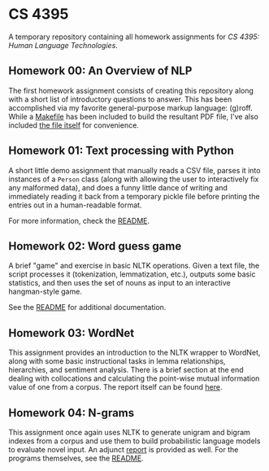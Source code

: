 # CS 4395

A temporary repository containing all homework assignments for _CS 4395: Human
Language Technologies_.

## Homework 00: An Overview of NLP

The first homework assignment consists of creating this repository along with a
short list of introductory questions to answer. This has been accomplished via
my favorite general-purpose markup language: (g)roff. While a
[Makefile](./homework00/Makefile) has been included to build the resultant PDF
file, I've also included [the file itself](./homework00/homework00.pdf) for
convenience.

## Homework 01: Text processing with Python

A short little demo assignment that manually reads a CSV file, parses it into
instances of a `Person` class (along with allowing the user to interactively
fix any malformed data), and does a funny little dance of writing and
immediately reading it back from a temporary pickle file before printing the
entries out in a human-readable format.

For more information, check the [README](./homework01/README.md).

## Homework 02: Word guess game

A brief "game" and exercise in basic NLTK operations. Given a text file, the
script processes it (tokenization, lemmatization, etc.), outputs some basic
statistics, and then uses the set of nouns as input to an interactive
hangman-style game.

See the [README](./homework02/README.md) for additional documentation.

## Homework 03: WordNet

This assignment provides an introduction to the NLTK wrapper to WordNet, along
with some basic instructional tasks in lemma relationships, hierarchies, and
sentiment analysis. There is a brief section at the end dealing with
collocations and calculating the point-wise mutual information value of one
from a corpus. The report itself can be found
[here](./homework03/homework03.pdf).

## Homework 04: N-grams

This assignment once again uses NLTK to generate unigram and bigram indexes
from a corpus and use them to build probabilistic language models to evaluate
novel input. An adjunct [report](./homework04/homework04.pdf) is provided as
well. For the programs themselves, see the [README](./homework04/README.md).
